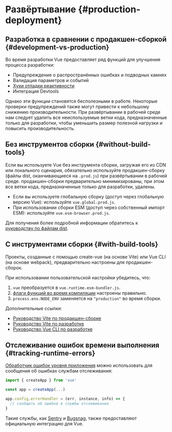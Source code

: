 # Развёртывание {#production-deployment}

## Разработка в сравнении с продакшен-сборкой {#development-vs-production}

Во время разработки Vue предоставляет ряд функций для улучшения процесса разработки:

- Предупреждение о распространённых ошибках и подводных камнях
- Валидация параметров и событий
- [Хуки отладки реактивности](/guide/extras/reactivity-in-depth#reactivity-debugging)
- Интеграция Devtools

Однако эти функции становятся бесполезными в работе. Некоторые проверки предупреждений также могут привести к небольшому снижению производительности. При развёртывании в рабочей среде нам следует удалить все неиспользуемые ветки кода, предназначенные только для разработки, чтобы уменьшить размер полезной нагрузки и повысить производительность.

## Без инструментов сборки {#without-build-tools}

Если вы используете Vue без инструмента сборки, загружая его из CDN или локального сценария, обязательно используйте продакшен-сборку (файлы dist, оканчивающиеся на `.prod.js`) при развёртывании в рабочей среде. продакшен-сборки предварительно минимизированы, при этом все ветки кода, предназначенные только для разработки, удалены.

- Если вы используете глобальную сборку (доступ через глобальную версию Vue): используйте `vue.global.prod.js`.
- При использовании сборки ESM (доступ через собственный импорт ESM): используйте `vue.esm-browser.prod.js`.

Для получения более подробной информации обратитесь к [руководству по файлам dist](https://github.com/vuejs/core/tree/main/packages/vue#which-dist-file-to-use).

## С инструментами сборки {#with-build-tools}

Проекты, созданные с помощью create-vue (на основе Vite) или Vue CLI (на основе webpack), предварительно настроены для продакшен-сборок.

При использовании пользовательской настройки убедитесь, что:

1. `vue` преобразуется в `vue.runtime.esm-bundler.js`.
2. [флаги функций во время компиляции](/api/compile-time-flags) настроены правильно.
3. <code>process.env<wbr>.NODE_ENV</code> заменяется на `"production"` во время сборки.

Дополнительные ссылки:

- [Руководство Vite по продакшен-сборке](https://vitejs.dev/guide/build.html)
- [Руководство Vite по разработке](https://vitejs.dev/guide/static-deploy.html)
- [Руководство Vue CLI по разработке](https://cli.vuejs.org/guide/deployment.html)

## Отслеживание ошибок времени выполнения {#tracking-runtime-errors}

[Обработчик ошибок уровня приложения](/api/application#app-config-errorhandler) можно использовать для сообщения об ошибках службам отслеживания:

```js
import { createApp } from 'vue'

const app = createApp(...)

app.config.errorHandler = (err, instance, info) => {
  // сообщить об ошибке в службы отслеживания
}
```

Такие службы, как [Sentry](https://docs.sentry.io/platforms/javascript/guides/vue/) и [Bugsnag](https://docs.bugsnag.com/platforms/javascript/vue/), также предоставляют официальную интеграцию для Vue.
